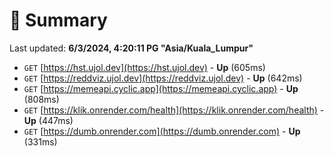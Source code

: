 # 📖 Summary
Last updated: **6/3/2024, 4:20:11 PG "Asia/Kuala_Lumpur"**

- `GET` [https://hst.ujol.dev](https://hst.ujol.dev) - **Up** (605ms)
- `GET` [https://reddviz.ujol.dev](https://reddviz.ujol.dev) - **Up** (642ms)
- `GET` [https://memeapi.cyclic.app](https://memeapi.cyclic.app) - **Up** (808ms)
- `GET` [https://klik.onrender.com/health](https://klik.onrender.com/health) - **Up** (447ms)
- `GET` [https://dumb.onrender.com](https://dumb.onrender.com) - **Up** (331ms)
